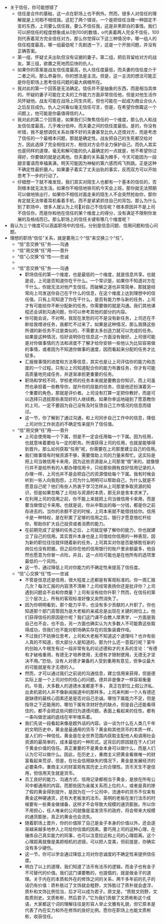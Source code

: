 - 关于信任，你可能想错了
    - 信任是合作的基础，这一点在职场上也不例外。然而，很多人对信任的理解就是上司相不相信我。这犯了两个错误，一个是把信任当做一种固定不变的东西，上司要么信任我，要么不信任我，这是非黑即白的事情。我们可以把信任的程度想象成从0到100的数值，o代表着两人完全不信任，100则代表着双方完全信任对方。那么你觉得以下这三种情况中，哪一组人的信任程度最高，哪一组最低呢？先剧透一下，这是一个开放问题，并没有正确答案。
    - 第一组，怀疑丈夫出轨但没有证据的妻子。第二组，把后背留给对方的战友。第三组，欲置之死地而后快的仇人。
    - 如果你的答案是战友信任度最高，仇人信任度最低，而夫妻的信任度介于二者之间。那么恭喜你，你的想法是主流。但是，这一主流的想法可能正是你在职场上思考信任问题的最大病根所在。
    - 我对此的第一个回答是无法确定。信任并不是抽象的东西，而是相当具体的。怀疑的妻子可能在丈夫的工作能力方面非常信任他，但是对他生活作风怀疑他。战友可能在战场上同生共死，但也可能在一起成为商业合伙人之后反目成仇。仇人之间看似毫无信任可言，但是，在希望你倒霉这一个问题上，他可能是你最值得信的人。
    - 我对此的第二个回答是，如果我们只聚焦信任的一个维度，那么仇人和战友信任度最高，几乎难分伯仲。而夫妻之间的信任度最低。是的，你没有听错，我不是想调侃关系处理不好的夫妻甚至比仇人还恨对方，而是考虑了信任的一个最根本问题，那就是确定性。战友把自己的生死都交给对方，因此选择了完全相信对方，相信对方会尽全力保护自己。而仇人其实也是同样的道理，毫无和解可能的仇人最确定的一点就是，他不希望你过得好，你要做的就是远离他。但夫妻的关系最为棘手，今天可能因为一段甜言蜜语而幸福美满，明天可能因为神秘的第六感而鸡飞狗跳。正是这种不确定性最折磨人。如果妻子着实了丈夫出轨的事实，反而双方可以开始思考下一步的行动了。
    - 仔细想一下就不难发现，我们其实对陌生人也都有一个基本的信任的，否则根本就无法生活。如果你不相信地铁司机今天会上班，那你就无法预期可以做地铁出行，如果你不相信对面走来的陌生人不会突然抢劫你，那你肯定就无法带着耳机看着手机，而不是紧紧抓住自己的背包。那么为什么到了职场中，很多人就认为上司对自己不信任呢？根本原因并不是上司不信任你，而是你和他在信任的某个维度上的得分，没有满足不限制你发展的及格线而已。那么职场上的信任关键有哪几个维度呢？
- 我认为三个维度可以涵盖职场中的信任。分别是信息问题、信用问题和信心问题。
- 理想的职场“信任”关系，就是要用三个“信”来交换三个“任”。
    - “信”息交换“任”务——沟通
    - “信”用交换“任”用——晋升
    - “信”心交换“任”性——忠诚
    - 
    - “信”息交换“任”务——沟通
        - 职场信任的第一个维度，也是最低的一个维度，就是信息共享。也就是说，上司是否知道你在干什么。一个常识是，如果你不知道对方在干什么，你就无法对他产生信任。而破解之道也非常简单，那就是经常向上司发送你自己在干什么的信息，在这个维度上达到理想中的信任值。只有上司知道了你在干什么，是否有能力参与新的任务，上司才有可能给你不断分配新的任务。你需要做的就是沟通。我们其他课程还会讲到沟通问题，你可以参考其他的部分的内容。
        - 你可能会说，不对啊，我现在发愁的可不是没有新任务，上司还在不断给我增进任务，我都忙不过来了。如果是这种情况，那么我猜这些所谓的新任务不过是类似的，不需要太多创造力就可以完成的任务。如果是这种情况，恰好说明你在信息这一方面没有做好。上司很可能是对你做事情的方法和进度不了解才给你安排一些他认为比较容易做的事情，或者因为不知道你做事的速度，因而看起来分配的任务才比较多。
        - 汇报做事情的进度和方法等信息，其实也是让上司评估你的能力和态度的一个过程。只有让上司知道配合你的能力布置任务，你才有可能高质量地完成任务，并逐渐承担更重要的任务。
        - 职场和学校不同，学校老师的任务本来就是要教会你知识，而上司虽然也承担着一些教导你，提升你的技能的任务，但是他还扮演着另一个重要的角色，那就是评价者。上司没有打算一定把你教好，而是可以选择只选拔那些表现好的人继续教。如果你幸运地碰到了愿意教你的上司，一定不要因为自己没有及时反馈自己工作情况的信息而错过。
        - 这一节，你了解到了通过沟通，和上司同步自己工作中的信息，降低上司对你工作状态的不确定性来提升了信任值。
    - “信”用交换“任”用——晋升
        - 上司会使用每一个下属，但是不一定会任用每一个下属。因为任用，也就意味着要给与一定的职务。所谓获得上司的任用，也就是能够得到晋升。那么如何获取“任用”呢，你需要在上司那里建立自己的信用。
        - 我们做事情有时候资源不够，需要借助上司的力量来帮忙。这实际是把上司当做信用卡来用，因为这些资源是从上司那里“借”来的。就像银行并不是给所有的人都办理信用卡，只给那些拥有良好信用记录的人办理一样，上司也并不是会把自己的资源借给每个下属。我有时候会听到一些人向我抱怨，上司为什么明明可以帮助自己，为什么就是不愿意自己呢？他们有些人热衷于学习怎样从上司那里争取资源的知识，但是如果忽略了上司给与资源的本质，那无非是舍本求末了。
        - 在利用上司的信用之前，你不能上来就把上司当做信用卡来用，而是要当做借记卡来用。也就是说，你从中取出的每一分钱，都是你之前存进去的。当你的余额不足的时候，上司本来就不能借钱给你。信用卡是一种特权，是在积累了足够的信用之后，银行才愿意借杠杆给你，帮助你扩大自己投资或者消费的能力。
        - 在前期完成了足够的任务之后，上司就足够了解你的能力，你也就建立了自己的信用。其实晋升本身也是上司借给你信用的一种表现，因为新的职位往往就伴随着新的任务，上司其实对你是否能够胜任新的岗位也没有把握。但之前你在他的信用银行的账户里余额最多，他自然也愿意为你冒一点险，并且，这一点险可能也是在他所有的选项里最低的一个风险。
        - 这一节，通过降低上司对你能力的不确定性来提高了信任度。
    - “信”心交换“任”性——忠诚
        - 不管是信息还是信用，很大程度上还都是有客观标准的。你一周汇报几次？每次汇报的内容清不清晰？上司经常表扬你还是批评你？上司遇到问题会不会和你商量？上司有没有给你升职？然而，在信任的第三个层次上，所有的客观标准好像又突然消失了。
        - 因为你明明看到，那个能力平平，也没有多少贡献的人升职了。你也知道那个部门高管因为是大老板的亲戚总是出现在关键的岗位上。他们获得信任的原因是什呢？我们这门课不会教人厚黑学，一方面是我自己也不会，也不齿，另一方面也确实认为大多数人不可能靠这些取得成功，但我们也不能对职场确实存在的现象装聋作哑。
        - 不过我们不妨换位思考，上司和大老板不知道这个道理吗？也许有些人真的不知道，但大部分人是知道的。那为什么还一意孤行呢？蒙牛的创始人牛根生有过一段非常有名的论述德和才的关系的言论：“有德有才破格重用，有德无才培养使用，无德有才限制使用，无德无才坚决不用。”恐怕，没有人对德才兼备的人受到重用有意见，但争议最大的可能就是有才无德的人。
        - 然而，才可以通过我们之前说的沟通信息，建立信用来获得，但是德实际上是一个上司对你的信心的问题。德并非是像才一样容易衡量的。毕竟，大多数人的道德水准都差不多， 真正在职位上假公济私、出卖机密的人并不像新闻报道中的那样多。上司来判断一个人有德还是缺德的最核心因素还是是否对自己忠诚。哪怕下属能力不足，但是指导之下还能用的，哪怕下属有贪财好色的缺点，但是自己还能看得住的，都不会把这些问题归为道德问题。表面上看起来的任性，都有一条叫做忠诚的底线在牢牢维系着。
        - 我们先说一段看起来像是题外话的内容。谈一谈为什么在人类几千年的文明历史中，黄金是最通用的货币？黄金和其他货币的本质一样，是人们的一种信任。黄金是在全世界范围内获取支配他人和调用社会资源的最简单的，成本最低的一种形式。这背后的原因就在于人们对于黄金价值的信任。真正重要的不是黄金本身可以做什么，而是人们认为它可以做什么。因此，在历史上，重商主义把黄金看做唯一的财富看起来荒谬，但是，在社会信用缺失的情况下，黄金是发展经济的必要条件。重商主义的财富观有其历史上的合理性。货币天生不是信用，但信用天生就是货币。
        - 员工良好的能力、沟通方式、信用记录都相当于黄金，是放在所有公司中都通用的内容。而那些因为亲属关系而上位的人，或者是真的掺了假的黄金得到提升，是因为在一个公司中，流通中的货币不仅来有黄金这种硬通货，还有大老板发的法币。英明的老板在发行法币的时候要有一些黄金做储备，这样才不会导致大规模的通货膨胀。所以你不用担心，任人唯亲的公司就像是滥发货币的政府，将会带来大规模的通货膨胀，真正的黄金也会流失。
        - 随着职场上晋升，你的价值除了自己是金子本身的价值以外，还会逐渐越来越多地参入上司给你估值的因素。要巧用上司的这种心理，在锤炼自己真实能力的同事，也可以注意拉近和上司的心理距离。这个心理距离就像是美颜相机的滤镜，可以把人变美，但前提是，你确实没有多少硬伤。
        - 这一节，你可以学会通过降低上司对你忠诚度的不确定性来提供信任度。
        - 明白了以上的道理，我们知道了法币有法币的逻辑，而金子也有金子不可替代的价值。我们这门课要教的，也提倡的，就是做金子的道理。关于内在的本质和外在的修饰之间的关系，两千多年前的孔子的话仍有价值：质朴胜过了文饰就会粗野，文饰胜过了质朴就会虚浮，质朴和文饰比例恰当，后才可以成为君子。原文是，“质胜文则野，文胜质则史。文质彬彬，然后君子。”它为我们贡献了文质彬彬这个成语，大家都这个词的理解往往是形容人举止文雅有礼貌，但它原本是代表了内在实力和外在修饰的良好比例。愿你在职场上也能文质彬彬，收获信任。
